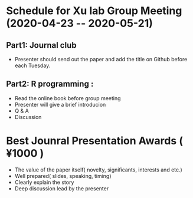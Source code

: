 # Schedule for Xu lab Group Meeting (2020-04-23 -- 2020-05-21) 

## Part1: Journal club 
 * Presenter should send out the paper and add the title on Github before each Tuesday. 
 
## Part2: R programming :
  * Read the online book before group meeting 
  * Presenter will give a brief introducion
  * Q & A 
  * Discussion 

# Best Jounral Presentation Awards ( ¥1000 )  
   * The value of the paper itself( novelty, significants, interests and etc.)
   * Well prepared( slides, speaking, timing) 
   * Clearly explain the story 
   * Deep discussion lead by the presenter
